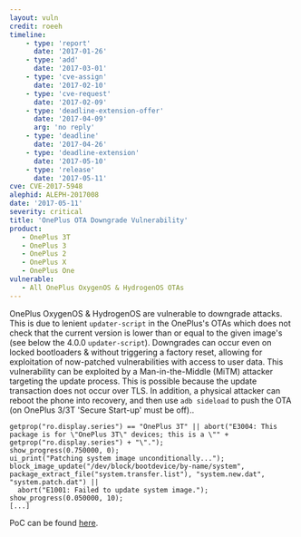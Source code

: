 ```yaml
---
layout: vuln
credit: roeeh
timeline:
    - type: 'report'
      date: '2017-01-26'
    - type: 'add'
      date: '2017-03-01'
    - type: 'cve-assign'
      date: '2017-02-10'
    - type: 'cve-request'
      date: '2017-02-09'
    - type: 'deadline-extension-offer'
      date: '2017-04-09'
      arg: 'no reply'
    - type: 'deadline'
      date: '2017-04-26'
    - type: 'deadline-extension'
      date: '2017-05-10'
    - type: 'release'
      date: '2017-05-11'
cve: CVE-2017-5948
alephid: ALEPH-2017008
date: '2017-05-11'
severity: critical
title: 'OnePlus OTA Downgrade Vulnerability'
product:
   - OnePlus 3T
   - OnePlus 3
   - OnePlus 2
   - OnePlus X
   - OnePlus One   
vulnerable:
   - All OnePlus OxygenOS & HydrogenOS OTAs
---
```

OnePlus OxygenOS & HydrogenOS are vulnerable to downgrade attacks. This is due to lenient `updater-script` in the OnePlus's OTAs which does not check that the current version is lower than or equal to the given image's (see below the 4.0.0 `updater-script`). Downgrades can occur even on locked bootloaders & without triggering a factory reset, allowing for exploitation of now-patched vulnerabilities with access to user data. This vulnerability can be exploited by a Man-in-the-Middle (MiTM) attacker targeting the update process. This is possible because the update transaction does not occur over TLS. In addition, a physical attacker can reboot the phone into recovery, and then use `adb sideload` to push the OTA (on OnePlus 3/3T 'Secure Start-up' must be off)..

```terminal
getprop("ro.display.series") == "OnePlus 3T" || abort("E3004: This package is for \"OnePlus 3T\" devices; this is a \"" + getprop("ro.display.series") + "\".");
show_progress(0.750000, 0);
ui_print("Patching system image unconditionally...");
block_image_update("/dev/block/bootdevice/by-name/system", package_extract_file("system.transfer.list"), "system.new.dat", "system.patch.dat") ||
  abort("E1001: Failed to update system image.");
show_progress(0.050000, 10);
[...]
```

PoC can be found [here](https://github.com/alephsecurity/research/tree/master/OnePlusOTA).